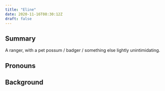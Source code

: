 ```yaml
---
title: "Eline"
date: 2020-11-16T08:30:12Z
draft: false
---
```


## Summary
A ranger, with a pet possum / badger / something else lightly unintimidating.

## Pronouns

## Background
